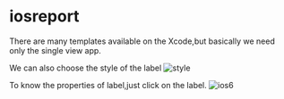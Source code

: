 # iosreport
There are many templates available on the Xcode,but basically we need only the single view app.


We can also choose the style of the label
![style](https://user-images.githubusercontent.com/75902849/106768036-865e5500-6609-11eb-97cf-568565ecfd05.jpg)

To know the properties of label,just click on the label.
![ios6](https://user-images.githubusercontent.com/74370444/106769609-272d2e80-6663-11eb-8c88-18a0dc631b84.PNG)
